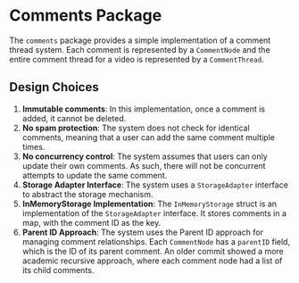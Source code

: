 # Comments Package

The `comments` package provides a simple implementation of a comment thread system. Each comment is represented by a `CommentNode` and the entire comment thread for a video is represented by a `CommentThread`.

## Design Choices

1. **Immutable comments**: In this implementation, once a comment is added, it cannot be deleted.
1. **No spam protection**: The system does not check for identical comments, meaning that a user can add the same comment multiple times.
1. **No concurrency control**: The system assumes that users can only update their own comments. As such, there will not be concurrent attempts to update the same comment.
1. **Storage Adapter Interface**: The system uses a `StorageAdapter` interface to abstract the storage mechanism.
1. **InMemoryStorage Implementation**: The `InMemoryStorage` struct is an implementation of the `StorageAdapter` interface. It stores comments in a map, with the comment ID as the key.
1. **Parent ID Approach**: The system uses the Parent ID approach for managing comment relationships. Each `CommentNode` has a `parentID` field, which is the ID of its parent comment. An older commit showed a more academic recursive approach, where each comment node had a list of its child comments.